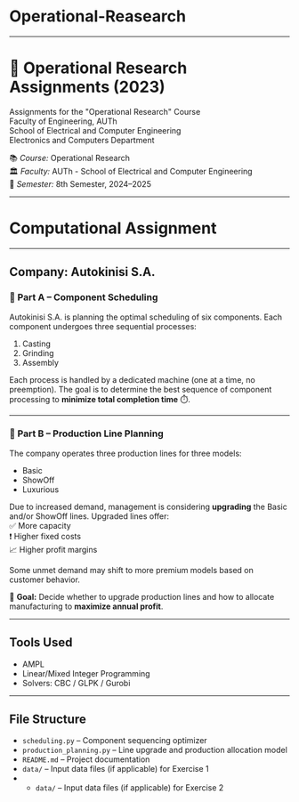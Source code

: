 # Operational-Reasearch
---
# 🧠 Operational Research Assignments (2023)
Assignments for the "Operational Research" Course  
Faculty of Engineering, AUTh  
School of Electrical and Computer Engineering  
Electronics and Computers Department

📚 *Course:* Operational Research  
🏛️ *Faculty:* AUTh - School of Electrical and Computer Engineering  
📅 *Semester:* 8th Semester, 2024–2025

---

# Computational Assignment

---

## Company: Autokinisi S.A.

### 🔧 Part A – Component Scheduling

Autokinisi S.A. is planning the optimal scheduling of six components. Each component undergoes three sequential processes:  
1. Casting  
2. Grinding  
3. Assembly  

Each process is handled by a dedicated machine (one at a time, no preemption). The goal is to determine the best sequence of component processing to **minimize total completion time** ⏱️.

---

### 🚗 Part B – Production Line Planning

The company operates three production lines for three models:  
- Basic  
- ShowOff  
- Luxurious  

Due to increased demand, management is considering **upgrading** the Basic and/or ShowOff lines. Upgraded lines offer:  
✅ More capacity  
❗ Higher fixed costs  
📈 Higher profit margins  

Some unmet demand may shift to more premium models based on customer behavior.

🎯 **Goal:** Decide whether to upgrade production lines and how to allocate manufacturing to **maximize annual profit**.

---

## Tools Used

- AMPL  
- Linear/Mixed Integer Programming   
- Solvers: CBC / GLPK / Gurobi

---

## File Structure

- `scheduling.py` – Component sequencing optimizer  
- `production_planning.py` – Line upgrade and production allocation model  
- `README.md` – Project documentation  
- `data/` – Input data files (if applicable) for Exercise 1
- - `data/` – Input data files (if applicable) for Exercise 2

